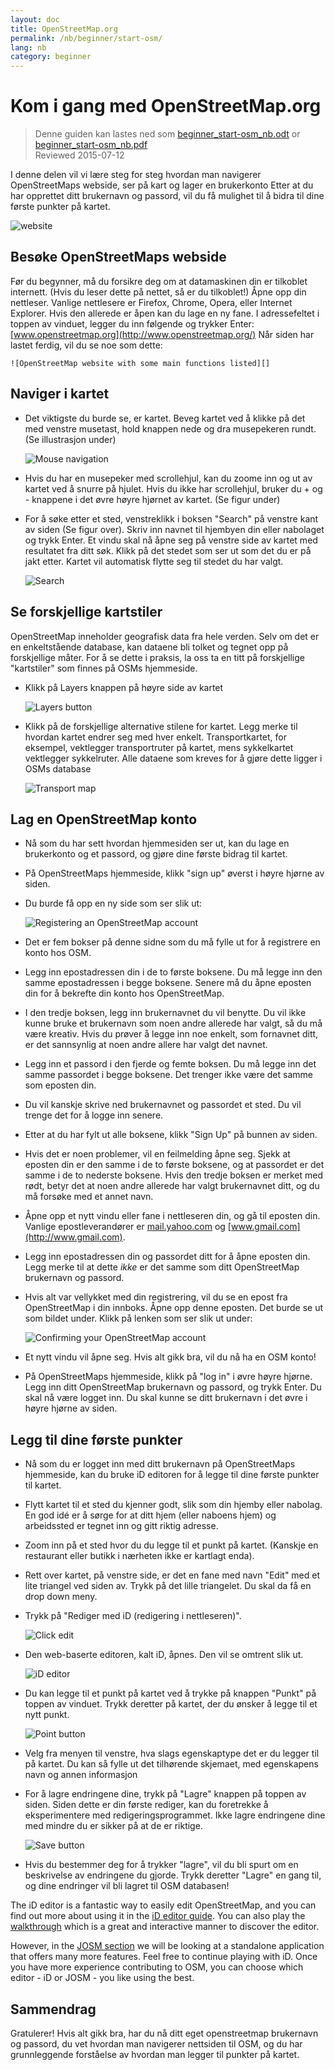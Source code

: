 ```yaml
---
layout: doc
title: OpenStreetMap.org
permalink: /nb/beginner/start-osm/
lang: nb
category: beginner
---
```


Kom i gang med OpenStreetMap.org
====================================

> Denne guiden kan lastes ned som [beginner_start-osm_nb.odt](/files/beginner_start-osm_nb.odt) or [beginner_start-osm_nb.pdf](/files/beginner_start-osm_nb.pdf)  
> Reviewed 2015-07-12  

I denne delen vil vi lære steg for steg hvordan man navigerer
OpenStreetMaps webside, ser på kart og lager en brukerkonto
Etter at du har opprettet ditt brukernavn og passord, vil du få mulighet
til å bidra til dine første punkter på kartet.

![website][]

Besøke OpenStreetMaps webside
-------------------------------

Før du begynner, må du forsikre deg om at datamaskinen din er tilkoblet internett.
    (Hvis du leser dette på nettet, så er du tilkoblet!)
Åpne opp din nettleser. Vanlige nettlesere er Firefox, Chrome, Opera, eller Internet Explorer.
    Hvis den allerede er åpen kan du lage en ny fane.
I adressefeltet i toppen av vinduet, legger du inn følgende og trykker Enter:
    [www.openstreetmap.org](http://www.openstreetmap.org/)
Når siden har lastet ferdig, vil du se noe som
    dette:

    ![OpenStreetMap website with some main functions listed][]

Naviger i kartet
----------------

- Det viktigste du burde se, er kartet. Beveg kartet ved å klikke
    på det med venstre musetast, hold knappen nede og
    dra musepekeren rundt. (Se illustrasjon under)

    ![Mouse navigation][]

- Hvis du har en musepeker med scrollehjul, kan du zoome inn og ut av kartet
    ved å snurre på hjulet. Hvis du ikke har scrollehjul, bruker du +
    og - knappene i det øvre høyre hjørnet av kartet. (Se figur
    under)
- For å søke etter et sted, venstreklikk i boksen "Search" på 
    venstre kant av siden (Se figur over). Skriv inn navnet til
    hjembyen din eller nabolaget og trykk Enter. Et vindu skal nå åpne seg på
    venstre side av kartet med resultatet fra ditt søk. Klikk på det
    stedet som ser ut som det du er på jakt etter. Kartet vil 
    automatisk flytte seg til stedet du har valgt.

    ![Search][]
   

Se forskjellige kartstiler
------------------------

OpenStreetMap inneholder geografisk data fra hele verden. Selv om
det er en enkeltstående database, kan dataene bli tolket og tegnet opp
på forskjellige måter. For å se dette i praksis, la oss ta en titt på forskjellige "kartstiler"
som finnes på OSMs hjemmeside.

- Klikk på Layers knappen på høyre side av kartet

    ![Layers button][]

- Klikk på de forskjellige alternative stilene for kartet. Legg merke til hvordan kartet
    endrer seg med hver enkelt. Transportkartet, for eksempel, vektlegger
    transportruter på kartet, mens sykkelkartet vektlegger sykkelruter.
    Alle dataene som kreves for å gjøre dette ligger i OSMs
    database

    ![Transport map][] 

Lag en OpenStreetMap konto
-------------------------------

- Nå som du har sett hvordan hjemmesiden ser ut, kan du
    lage en brukerkonto og et passord, og gjøre dine første bidrag
    til kartet.
- På OpenStreetMaps hjemmeside, klikk "sign up" øverst
    i høyre hjørne av siden.
- Du burde få opp en ny side som ser slik ut:

    ![Registering an OpenStreetMap account][]

- Det er fem bokser på denne sidne som du må fylle ut for å
    registrere en konto hos OSM.
- Legg inn epostadressen din i de to første boksene. Du må legge
    inn den samme epostadressen i begge boksene. Senere må du åpne
    eposten din for å bekrefte din konto hos OpenStreetMap.
- I den tredje boksen, legg inn brukernavnet du vil benytte.
    Du vil ikke kunne bruke et brukernavn som noen andre allerede
    har valgt, så du må være kreativ. Hvis du prøver å legge inn
    noe enkelt, som fornavnet ditt, er det sannsynlig at noen
    andre allere har valgt det navnet.
- Legg inn et passord i den fjerde og femte boksen. Du må legge inn
    det samme passordet i begge boksene. Det trenger ikke være det samme
    som eposten din.
- Du vil kanskje skrive ned brukernavnet og passordet et sted. Du vil
    trenge det for å logge inn senere.
- Etter at du har fylt ut alle boksene, klikk "Sign Up" på 
    bunnen av siden.
- Hvis det er noen problemer, vil en feilmelding åpne seg. Sjekk at
    eposten din er den samme i de to første boksene, og 
    at passordet er det samme i de to nederste boksene. Hvis den tredje boksen
    er merket med rødt, betyr det at noen andre allerede har valgt
    brukernavnet ditt, og du må forsøke med et annet navn.
- Åpne opp et nytt vindu eller fane i nettleseren din, og gå til
    eposten din. Vanlige epostleverandører er [mail.yahoo.com](http://mail.yahoo.com)
    og [www.gmail.com](http://www.gmail.com).
- Legg inn epostadressen din og passordet ditt for å åpne eposten din. 
    Legg merke til at dette _ikke_ er det samme som ditt OpenStreetMap brukernavn og
    passord.
- Hvis alt var vellykket med din registrering, vil du se
    en epost fra OpenStreetMap i din innboks. Åpne opp denne eposten. Det burde
    se ut som bildet under. Klikk på lenken som ser slik ut
    under:

    ![Confirming your OpenStreetMap account][]

- Et nytt vindu vil åpne seg. Hvis alt gikk bra, vil du nå
    ha en OSM konto!
- På OpenStreetMaps hjemmeside, klikk på "log in" i øvre høyre hjørne.
    Legg inn ditt OpenStreetMap brukernavn og passord, og trykk Enter. Du
    skal nå være logget inn. Du skal kunne se ditt brukernavn i det øvre
    i høyre hjørne av siden.

Legg til dine første punkter
------------------------

- Nå som du er logget inn med ditt brukernavn på OpenStreetMaps
    hjemmeside, kan du bruke iD editoren for å legge til dine første punkter 
    til kartet.
- Flytt kartet til et sted du kjenner godt, slik som din hjemby 
    eller nabolag. En god idé er å sørge for at ditt hjem (eller naboens hjem) og arbeidssted er tegnet inn og gitt riktig adresse. 
- Zoom inn på et sted hvor du du legge til et punkt på kartet. (Kanskje en restaurant eller butikk i nærheten ikke er kartlagt enda).
- Rett over kartet, på venstre side, er det en fane med navn "Edit" med et lite
    triangel ved siden av. Trykk på det lille triangelet. Du skal da få
    en drop down meny.
- Trykk på "Rediger med iD (redigering i nettleseren)".

    ![Click edit][]

- Den web-baserte editoren, kalt iD, åpnes. Den vil se omtrent slik ut.

    ![iD editor][]

- Du kan legge til et punkt på kartet ved å trykke på knappen "Punkt" på
    toppen av vinduet. Trykk deretter på kartet, der du ønsker å legge til et nytt
    punkt.

    ![Point button][]    

- Velg fra menyen til venstre, hva slags egenskaptype det er du 
    legger til på kartet. Du kan så fylle ut det tilhørende skjemaet, med egenskapens
    navn og annen informasjon
- For å lagre endringene dine, trykk på "Lagre" knappen på toppen av siden. Siden dette er din første 
    rediger, kan du foretrekke å eksperimentere med redigeringsprogrammet. Ikke lagre endringene dine
    med mindre du er sikker på at de er riktige.

    ![Save button][]    

- Hvis du bestemmer deg for å trykker "lagre", vil du bli spurt om en beskrivelse av endringene du gjorde.
    Trykk deretter "Lagre" en gang til, og dine endringer vil bli lagret til
    OSM databasen!


The iD editor is a fantastic way to easily edit OpenStreetMap, and you can find out 
more about using it in the [iD editor guide](/en/beginner/id-editor/).
You can also play the [walkthrough](http://www.openstreetmap.org/edit?editor=id#walkthrough=true) 
which is a great and interactive manner to discover the editor.

However, in the [JOSM section](/en/josm/) we will be looking at a standalone application 
that offers many more features.
Feel free to continue playing with iD. Once you have more experience contributing to OSM, 
you can choose which editor - iD or JOSM - you like using the best.

Sammendrag
-------

Gratulerer! Hvis alt gikk bra, har du nå ditt eget openstreetmap brukernavn
og passord, du vet hvordan man navigerer nettsiden til OSM, og du har
grunnleggende forståelse av hvordan man legger til punkter på kartet.



[website]: /images/beginner/start-osm_website.png
[OpenStreetMap website with some main functions listed]: /images/beginner/osm-website-main-functions.png
[Mouse navigation]: /images/beginner/mouse-navigation.png
[Search]: /images/beginner/search.png
[Layers button]: /images/beginner/layers.png
[Transport map]: /images/beginner/transport-map.png
[Registering an OpenStreetMap account]: /images/beginner/registering-account.png
[Confirming your OpenStreetMap account]: /images/beginner/confirming-account.png
[Click edit]: /images/beginner/click-edit.png
[iD editor]: /images/beginner/id-editor.png
[Point button]: /images/beginner/point-button.png
[Save button]: /images/beginner/save-button.png